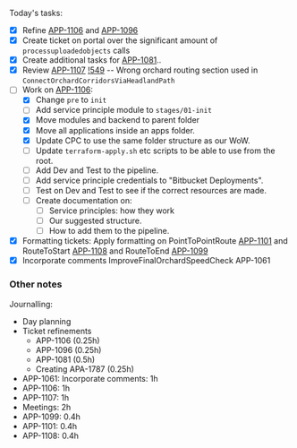 Today's tasks:
- [x] Refine [APP-1106](https://agxeed.atlassian.net/browse/APP-1106) and [APP-1096](https://agxeed.atlassian.net/browse/APP-1096)
- [x] Create ticket on portal over the significant amount of `processuploadedobjects` calls
- [x] Create additional tasks for [APP-1081](https://agxeed.atlassian.net/browse/APP-1081)..
- [x] Review [APP-1107](https://agxeed.atlassian.net/browse/APP-1107) [!549](https://bitbucket.org/agxeed/agx_routing/pull-requests/549/overview) -- Wrong orchard routing section used in `ConnectOrchardCorridorsViaHeadlandPath`
- [ ] Work on [APP-1106](https://agxeed.atlassian.net/browse/APP-1106):
    - [x] Change `pre` to `init`
    - [ ] Add service principle module to `stages/01-init`
    - [x] Move modules and backend to parent folder
    - [x] Move all applications inside an apps folder.
    - [x] Update CPC to use the same folder structure as our WoW.
    - [ ] Update `terraform-apply.sh` etc scripts to be able to use from the root.
    - [ ] Add Dev and Test to the pipeline.
    - [ ] Add service principle credentials to "Bitbucket Deployments".
    - [ ] Test on Dev and Test to see if the correct resources are made.
    - [ ] Create documentation on:
        - [ ] Service principles: how they work
        - [ ] Our suggested structure.
        - [ ] How to add them to the pipeline.
- [x] Formatting tickets: Apply formatting on PointToPointRoute [APP-1101](https://agxeed.atlassian.net/browse/APP-1101) and RouteToStart [APP-1108](https://agxeed.atlassian.net/browse/APP-1108) and RouteToEnd [APP-1099](https://agxeed.atlassian.net/browse/APP-1099)
- [x] Incorporate comments ImproveFinalOrchardSpeedCheck APP-1061

### Other notes

Journalling:
- Day planning
- Ticket refinements 
    - APP-1106 (0.25h)
    - APP-1096 (0.25h)
    - APP-1081 (0.5h)
    - Creating APA-1787 (0.25h)
- APP-1061: Incorporate comments: 1h
- APP-1106: 1h
- APP-1107: 1h
- Meetings: 2h
- APP-1099: 0.4h
- APP-1101: 0.4h
- APP-1108: 0.4h